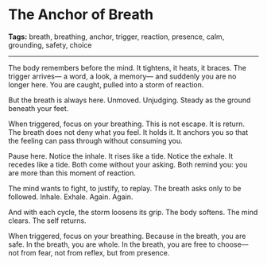 # The Anchor of Breath

**Tags:** breath, breathing, anchor, trigger, reaction, presence, calm, grounding, safety, choice

---

The body remembers before the mind.
It tightens, it heats, it braces.
The trigger arrives—
a word, a look, a memory—
and suddenly you are no longer here.
You are caught,
pulled into a storm of reaction.

But the breath is always here.
Unmoved.
Unjudging.
Steady as the ground beneath your feet.

When triggered, focus on your breathing.
This is not escape.
It is return.
The breath does not deny what you feel.
It holds it.
It anchors you
so that the feeling can pass through
without consuming you.

Pause here.
Notice the inhale.
It rises like a tide.
Notice the exhale.
It recedes like a tide.
Both come without your asking.
Both remind you:
you are more than this moment of reaction.

The mind wants to fight,
to justify,
to replay.
The breath asks only to be followed.
Inhale.
Exhale.
Again.
Again.

And with each cycle,
the storm loosens its grip.
The body softens.
The mind clears.
The self returns.

When triggered, focus on your breathing.
Because in the breath,
you are safe.
In the breath,
you are whole.
In the breath,
you are free to choose—
not from fear,
not from reflex,
but from presence.

